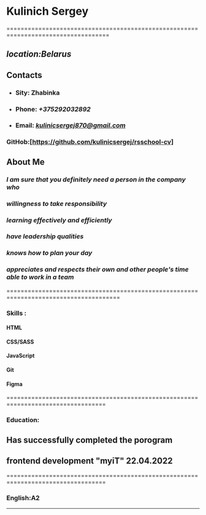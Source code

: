 # **Kulinich Sergey**

===================================================================================

## *location:Belarus*

## Contacts

* ### Sity: Zhabinka

* ### Phone: *+375292032892*

* ### Email: *kulinicsergej870@gmail.com*

### GitHob:[https://github.com/kulinicsergej/rsschool-cv]

## About Me

### *I am sure that you definitely need a person in the company who*

### *willingness to take responsibility*

### *learning effectively and efficiently*

### *have leadership qualities*

### *knows how to plan your day*

### *appreciates and respects their own and other people's time  able to work in a team*

======================================================================================

### **Skills :**

#### **HTML**

#### **CSS/SASS**

#### **JavaScript**

#### **Git**

#### **Figma**

==================================================================================

### **Education:**

## Has successfully completed the porogram

## frontend development "myiT" 22.04.2022

==================================================================================

### **English:A2**

*******************************************************************************
